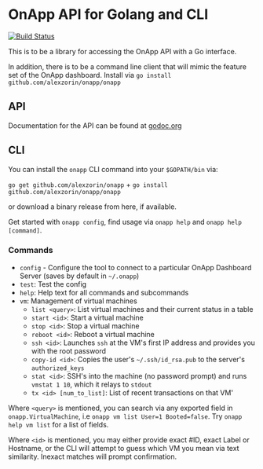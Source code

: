OnApp API for Golang and CLI
========================

[![Build Status](https://secure.travis-ci.org/alexzorin/onapp.png?branch=master)](http://travis-ci.org/alexzorin/onapp)

This is to be a library for accessing the OnApp API with a Go interface.

In addition, there is to be a command line client that will mimic the feature set of the OnApp dashboard. Install via `go install github.com/alexzorin/onapp/onapp`

API
-------

Documentation for the API can be found at [godoc.org](http://godoc.org/github.com/alexzorin/onapp)

CLI
-------

You can install the `onapp` CLI command into your `$GOPATH/bin` via:

`go get github.com/alexzorin/onapp` + `go install github.com/alexzorin/onapp/onapp`

or download a binary release from here, if available.

Get started with `onapp config`, find usage via `onapp help` and `onapp help [command]`.

### Commands

* `config` - Configure the tool to connect to a particular OnApp Dashboard Server (saves by default in `~/.onapp`)
* `test`: Test the config
* `help`: Help text for all commands and subcommands
* `vm`: Management of virtual machines
    - `list <query>`: List virtual machines and their current status in a table
    - `start <id>`: Start a virtual machine
    - `stop <id>`: Stop a virtual machine
    - `reboot <id>`: Reboot a virtual machine
    - `ssh <id>`: Launches `ssh` at the VM's first IP address and provides you with the root password
    - `copy-id <id>`: Copies the user's `~/.ssh/id_rsa.pub` to the server's `authorized_keys`
    - `stat <id>`: SSH's into the machine (no password prompt) and runs `vmstat 1 10`, which it relays to `stdout`
    - `tx <id> [num_to_list]`: List of recent transactions on that VM'

Where `<query>` is mentioned, you can search via any exported field in `onapp.VirtualMachine`, i.e `onapp vm list User=1 Booted=false`. Try `onapp help vm list` for a list of fields.

Where `<id>` is mentioned, you may either provide exact #ID, exact Label or Hostname, or the CLI will attempt to guess which VM you mean via text similarity. Inexact matches will prompt confirmation.